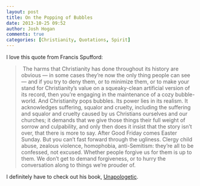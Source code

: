 ```yaml
---
layout: post
title: On the Popping of Bubbles
date: 2013-10-25 09:52
author: Josh Hogan
comments: true
categories: [Christianity, Quotations, Spirit]
---
```

I love this quote from Francis Spufford:
<blockquote> The harms that Christianity has done throughout its history are obvious — in some cases they’re now the only thing people can see — and if you try to deny them, or to minimize them, or to make your stand for Christianity’s value on a squeaky-clean artificial version of its record, then you’re engaging in the maintenance of a cozy bubble-world. And Christianity pops bubbles. Its power lies in its realism. It acknowledges suffering, squalor and cruelty, including the suffering and squalor and cruelty caused by us Christians ourselves and our churches; it demands that we give those things their full weight of sorrow and culpability, and only then does it insist that the story isn’t over, that there is more to say. After Good Friday comes Easter Sunday. But you can’t fast forward through the ugliness. Clergy child abuse, zealous violence, homophobia, anti-Semitism: they’re all to be confessed, not excused. Whether people forgive us for them is up to them. We don’t get to demand forgiveness, or to hurry the conversation along to things we’re prouder of.</blockquote>
I definitely have to check out his book, <a href="http://www.amazon.com/Unapologetic-Francis-Spufford/dp/0571225217">Unapologetic</a>.

